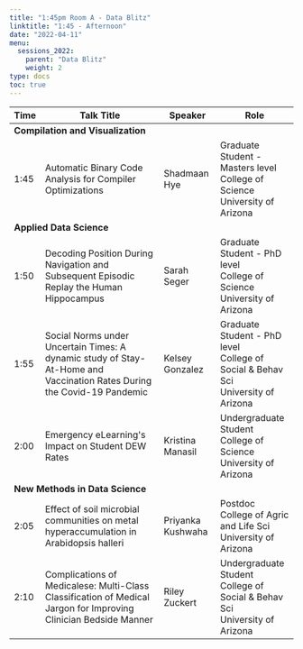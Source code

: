 ```yaml
---
title: "1:45pm Room A - Data Blitz"
linktitle: "1:45 - Afternoon"
date: "2022-04-11"
menu:
  sessions_2022:
    parent: "Data Blitz"
    weight: 2
type: docs
toc: true
---
```


<table>
  <thead>
    <tr>
      <th>Time</th>
      <th>Talk Title</th>
      <th>Speaker</th>
      <th>Role</th>
    </tr>
  </thead>
  <tbody>
    <tr>
      <td colspan="4"><b>Compilation and Visualization</b></td>
    </tr>
    <tr>
      <td>1:45</td>
      <td>Automatic Binary Code Analysis for Compiler Optimizations</td>
      <td>Shadmaan	Hye</td>
      <td>Graduate Student - Masters level<br>
      College of Science<br> University of Arizona </td>
    </tr>
    <tr>
      <td colspan="4"><b>Applied Data Science</b></td>
    </tr>
    <tr>
      <td>1:50</td>
      <td>Decoding Position During Navigation and Subsequent Episodic Replay the Human Hippocampus</td>
      <td>Sarah	Seger</td>
      <td>Graduate Student - PhD level<br>
      College of Science
      <br> University of Arizona</td>
    </tr>
    <tr>
      <td>1:55</td>
      <td>Social Norms under Uncertain Times: A dynamic study of Stay-At-Home and Vaccination Rates During the Covid-19 Pandemic</td>
      <td>Kelsey	Gonzalez</td>
      <td>Graduate Student - PhD level<br>
      College of Social & Behav Sci<br>
      University of Arizona</td>
    </tr>
    <tr>
      <td>2:00</td>
      <td>Emergency eLearning's Impact on Student DEW Rates</td>
      <td>Kristina	Manasil</td>
      <td>Undergraduate Student<br>
      College of Science<br>
      University of Arizona</td>
    </tr>
    <tr>
      <td colspan="4"><b>New Methods in Data Science</b></td>
    </tr>
    <tr>
      <td>2:05</td>
      <td>Effect of soil microbial communities on metal hyperaccumulation in Arabidopsis halleri</td>
      <td>Priyanka	Kushwaha</td>
      <td>Postdoc<br>
      College of Agric and Life Sci<br>
      University of Arizona</td>
    </tr>
    <tr>
      <td>2:10</td>
      <td>Complications of Medicalese: Multi-Class Classification of Medical Jargon for Improving Clinician Bedside Manner</td>
      <td>Riley	Zuckert</td>
      <td>Undergraduate Student<br>
      College of Social & Behav Sci<br>
      University of Arizona</td>
    </tr>
  </tbody>
</table>

